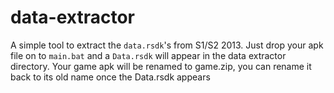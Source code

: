# data-extractor
A simple tool to extract the `data.rsdk`'s from S1/S2 2013. Just drop your apk file on to `main.bat` and a `Data.rsdk` will appear in the data extractor directory. Your game apk will be renamed to game.zip, you can rename it back to its old name once the Data.rsdk appears